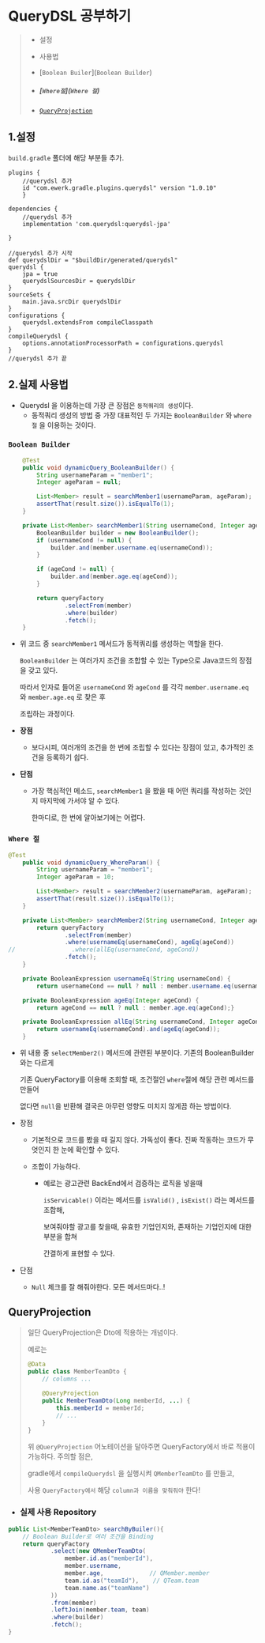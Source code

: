 # QueryDSL 공부하기

>- 설정
>
>- 사용법
>
>  - [`Boolean Builer`](`Boolean Builder`)
>
>  - ##### [`Where절`](`Where 절`)
>
>  - [`QueryProjection`](QueryProjection)

## 1.설정

`build.gradle` 폴더에 해당 부분들 추가. 
```text
plugins {
	//querydsl 추가
	id "com.ewerk.gradle.plugins.querydsl" version "1.0.10"
	}

dependencies {
	//querydsl 추가
	implementation 'com.querydsl:querydsl-jpa'

}

//querydsl 추가 시작
def querydslDir = "$buildDir/generated/querydsl"
querydsl {
	jpa = true
	querydslSourcesDir = querydslDir
}
sourceSets {
	main.java.srcDir querydslDir
}
configurations {
	querydsl.extendsFrom compileClasspath
}
compileQuerydsl {
	options.annotationProcessorPath = configurations.querydsl
}
//querydsl 추가 끝

```



## 2.실제 사용법

- Querydsl 을 이용하는데 가장 큰 장점은 `동적쿼리의 생성`이다.
   * 동적쿼리 생성의 방법 중 가장 대표적인 두 가지는 `BooleanBuilder` 와 `where절` 을 이용하는 것이다. 



### 	`Boolean Builder`

```java
    @Test
    public void dynamicQuery_BooleanBuilder() {
        String usernameParam = "member1";
        Integer ageParam = null;

        List<Member> result = searchMember1(usernameParam, ageParam);
        assertThat(result.size()).isEqualTo(1);
    }

    private List<Member> searchMember1(String usernameCond, Integer ageCond) {
        BooleanBuilder builder = new BooleanBuilder();
        if (usernameCond != null) {
            builder.and(member.username.eq(usernameCond));
        }

        if (ageCond != null) {
            builder.and(member.age.eq(ageCond));
        }

        return queryFactory
                .selectFrom(member)
                .where(builder)
                .fetch();
    }
```

- 위 코드 중 `searchMember1` 메서드가 동적쿼리를 생성하는 역할을 한다.

  `BooleanBuilder` 는 여러가지 조건을 조합할 수 있는 Type으로 Java코드의 장점을 갖고 있다. 

  따라서 인자로 들어온 `usernameCond` 와 `ageCond` 를 각각 `member.username.eq` 와 `member.age.eq` 로 찾은 후

  조립하는 과정이다. 

- **장점** 

  - 보다시피, 여러개의 조건을 한 번에 조립할 수 있다는 장점이 있고, 추가적인 조건을 등록하기 쉽다.

- **단점**

  - 가장 핵심적인 메소드, `searchMember1` 을 봤을 때 어떤 쿼리를 작성하는 것인지 마지막에 가서야 알 수 있다.

    한마디로, 한 번에 알아보기에는 어렵다. 



### 	`Where 절`

```java
@Test
    public void dynamicQuery_WhereParam() {
        String usernameParam = "member1";
        Integer ageParam = 10;

        List<Member> result = searchMember2(usernameParam, ageParam);
        assertThat(result.size()).isEqualTo(1);
    }

    private List<Member> searchMember2(String usernameCond, Integer ageCond) {
        return queryFactory
                .selectFrom(member)
                .where(usernameEq(usernameCond), ageEq(ageCond))
//                .where(allEq(usernameCond, ageCond))
                .fetch();
    }

    private BooleanExpression usernameEq(String usernameCond) {
        return usernameCond == null ? null : member.username.eq(usernameCond);}

    private BooleanExpression ageEq(Integer ageCond) {
        return ageCond == null ? null : member.age.eq(ageCond);}

    private BooleanExpression allEq(String usernameCond, Integer ageCond) {
        return usernameEq(usernameCond).and(ageEq(ageCond));
    }
```

- 위 내용 중 `selectMember2()` 메서드에 관련된 부분이다. 기존의 BooleanBuilder와는 다르게 

  기존 QueryFactory를 이용해 조회할 때, 조건절인 `where`절에 해당 관련 메서드를 만들어

  없다면 `null`을 반환해 결국은 아무런 영향도 미치지 않게끔 하는 방법이다.



- 장점

  - 기본적으로 코드를 봤을 때 길지 않다. 가독성이 좋다. 진짜 작동하는 코드가 무엇인지 한 눈에 확인할 수 있다.

  - 조합이 가능하다. 

    - 예로는 광고관련 BackEnd에서 검증하는 로직을 넣을때 

      `isServicable()` 이라는 메서드를 `isValid()` , `isExist()` 라는 메서드를 조합해,

      보여줘야할 광고를 찾을때, 유효한 기업인지와, 존재하는 기업인지에 대한 부분을 합쳐

      간결하게 표현할 수 있다. 

- 단점

  - `Null` 체크를 잘 해줘야한다. 모든 메서드마다..!



## QueryProjection

> 일단 QueryProjection은 Dto에 적용하는 개념이다. 
>
> 예로는 
>
> ```java
> @Data
> public class MemberTeamDto {
>     // columns ...
>     
>     @QueryProjection
>     public MemberTeamDto(Long memberId, ...) {
>         this.memberId = memberId;
>         // ...
>     }
> }
> ```
>
> 위 `@QueryProjection` 어노테이션을 달아주면 QueryFactory에서 바로 적용이 가능하다. 주의할 점은, 
>
> gradle에서 `compileQuerydsl` 을 실행시켜 `QMemberTeamDto` 를 만들고,
>
>  사용 `QueryFactory에서` 해당 `column과 이름을 맞춰줘야` 한다!

- ### 실제 사용 Repository 

```java
public List<MemberTeamDto> searchByBuiler(){
    // Boolean Builder로 여러 조건을 Binding 
    return queryFactory
        	.select(new QMemberTeamDto(
                member.id.as("memberId"),
                member.username,
                member.age,				// QMember.member
                team.id.as("teamId"),    // QTeam.team
                team.name.as("teamName")
            ))
        	.from(member)
        	.leftJoin(member.team, team)
        	.where(builder)
        	.fetch();
}
```

